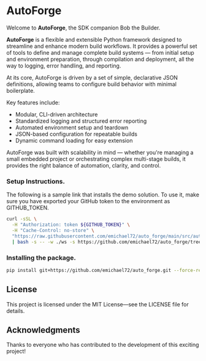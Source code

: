 # AutoForge

Welcome to **AutoForge**, the SDK companion Bob the Builder.

**AutoForge** is a flexible and extensible Python framework designed to streamline and enhance modern build workflows. It provides a powerful set of tools to define and manage complete build systems — from initial setup and environment preparation, through compilation and deployment, all the way to logging, error handling, and reporting.

At its core, AutoForge is driven by a set of simple, declarative JSON definitions, allowing teams to configure build behavior with minimal boilerplate.

Key features include:

- Modular, CLI-driven architecture
- Standardized logging and structured error reporting
- Automated environment setup and teardown
- JSON-based configuration for repeatable builds
- Dynamic command loading for easy extension

AutoForge was built with scalability in mind — whether you're managing a small embedded project or orchestrating complex multi-stage builds, it provides the right balance of automation, clarity, and control.

### Setup Instructions.

The following is a sample link that installs the demo solution.
To use it, make sure you have exported your GitHub token to the environment as GITHUB_TOKEN.

```bash
curl -sSL \
  -H "Authorization: token ${GITHUB_TOKEN}" \
  -H "Cache-Control: no-store" \
  "https://raw.githubusercontent.com/emichael72/auto_forge/main/src/auto_forge/resources/demo_project/auto_boot.sh" \
  | bash -s -- -w ./ws -s https://github.com/emichael72/auto_forge/tree/main/src/auto_forge/resources/demo_project -t $GITHUB_TOKEN
```

### Installing the package.

```bash
pip install git+https://github.com/emichael72/auto_forge.git --force-reinstall
```

## License

This project is licensed under the MIT License—see the LICENSE file for details.

## Acknowledgments

Thanks to everyone who has contributed to the development of this exciting project!
